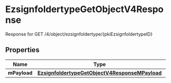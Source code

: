 

# EzsignfoldertypeGetObjectV4Response

Response for GET /4/object/ezsignfoldertype/{pkiEzsignfoldertypeID}

## Properties

| Name | Type | Description | Notes |
|------------ | ------------- | ------------- | -------------|
|**mPayload** | [**EzsignfoldertypeGetObjectV4ResponseMPayload**](EzsignfoldertypeGetObjectV4ResponseMPayload.md) |  |  |



